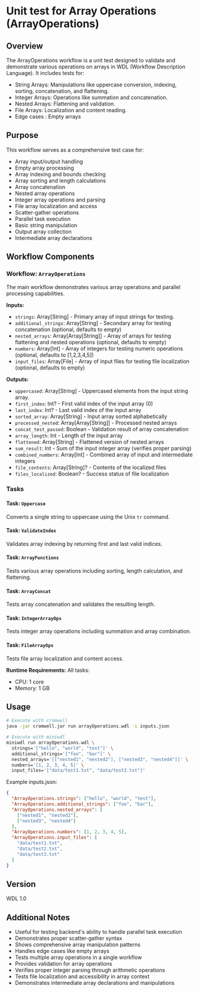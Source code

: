 # Unit test for Array Operations (ArrayOperations)

## Overview
The ArrayOperations workflow is a unit test designed to validate and demonstrate various operations on arrays in WDL (Workflow Description Language). It includes tests for:

- String Arrays: Manipulations like uppercase conversion, indexing, sorting, concatenation, and flattening.
- Integer Arrays: Operations like summation and concatenation.
- Nested Arrays: Flattening and validation.
- File Arrays: Localization and content reading.
- Edge cases : Empty arrays 

## Purpose
This workflow serves as a comprehensive test case for:
- Array input/output handling
- Empty array processing
- Array indexing and bounds checking
- Array sorting and length calculations
- Array concatenation
- Nested array operations
- Integer array operations and parsing
- File array localization and access
- Scatter-gather operations
- Parallel task execution
- Basic string manipulation
- Output array collection
- Intermediate array declarations

## Workflow Components

### Workflow: `ArrayOperations`
The main workflow demonstrates various array operations and parallel processing capabilities.

**Inputs:**
- `strings`: Array[String] - Primary array of input strings for testing.
- `additional_strings`: Array[String] - Secondary array for testing concatenation (optional, defaults to empty)
- `nested_arrays`: Array[Array[String]] - Array of arrays for testing flattening and nested operations (optional, defaults to empty)
- `numbers`: Array[Int] - Array of integers for testing numeric operations (optional, defaults to [1,2,3,4,5])
- `input_files`: Array[File] - Array of input files for testing file localization (optional, defaults to empty)

**Outputs:**
- `uppercased`: Array[String] - Uppercased elements from the input string array.
- `first_index`: Int? - First valid index of the input array (0)
- `last_index`: Int? - Last valid index of the input array
- `sorted_array`: Array[String] - Input array sorted alphabetically
- `processed_nested`: Array[Array[String]] - Processed nested arrays
- `concat_test_passed`: Boolean - Validation result of array concatenation
- `array_length`: Int - Length of the input array
- `flattened`: Array[String] - Flattened version of nested arrays
- `sum_result`: Int - Sum of the input integer array (verifies proper parsing)
- `combined_numbers`: Array[Int] - Combined array of input and intermediate integers
- `file_contents`: Array[String]? - Contents of the localized files
- `files_localized`: Boolean? - Success status of file localization

### Tasks

#### Task: `Uppercase`
Converts a single string to uppercase using the Unix `tr` command.

#### Task: `ValidateIndex`
Validates array indexing by returning first and last valid indices.

#### Task: `ArrayFunctions`
Tests various array operations including sorting, length calculation, and flattening.

#### Task: `ArrayConcat`
Tests array concatenation and validates the resulting length.

#### Task: `IntegerArrayOps`
Tests integer array operations including summation and array combination.

#### Task: `FileArrayOps`
Tests file array localization and content access.

**Runtime Requirements:**
All tasks:
- CPU: 1 core
- Memory: 1 GB

## Usage
```bash
# Execute with cromwell
java -jar cromwell.jar run arrayOperations.wdl -i inputs.json

# Execute with miniwdl
miniwdl run arrayOperations.wdl \
  strings='["hello", "world", "test"]' \
  additional_strings='["foo", "bar"]' \
  nested_arrays='[["nested1", "nested2"], ["nested3", "nested4"]]' \
  numbers='[1, 2, 3, 4, 5]' \
  input_files='["data/test1.txt", "data/test2.txt"]'
```

Example inputs.json:
```json
{
  "ArrayOperations.strings": ["hello", "world", "test"],
  "ArrayOperations.additional_strings": ["foo", "bar"],
  "ArrayOperations.nested_arrays": [
    ["nested1", "nested2"],
    ["nested3", "nested4"]
  ],
  "ArrayOperations.numbers": [1, 2, 3, 4, 5],
  "ArrayOperations.input_files": [
    "data/test1.txt",
    "data/test2.txt",
    "data/test3.txt"
  ]
}
```

## Version
WDL 1.0

## Additional Notes
- Useful for testing backend's ability to handle parallel task execution
- Demonstrates proper scatter-gather syntax
- Shows comprehensive array manipulation patterns
- Handles edge cases like empty arrays
- Tests multiple array operations in a single workflow
- Provides validation for array operations
- Verifies proper integer parsing through arithmetic operations
- Tests file localization and accessibility in array context
- Demonstrates intermediate array declarations and manipulations
